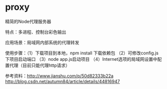# proxy
精简的Node代理服务器

特点：多进程、控制台彩色输出

应用场景：局域网内部系统的代理转发

使用步骤：（1）下载项目到本地，npm install 下载依赖包
         （2）可修改config.js下项目启动端口
         （3）node app.js启动项目
         （4）Internet选项的局域网设置中配置代理（目前只能代理http请求）

参考资料：http://www.jianshu.com/p/50d82333b22a
         http://blog.csdn.net/autumn84/article/details/44816947
